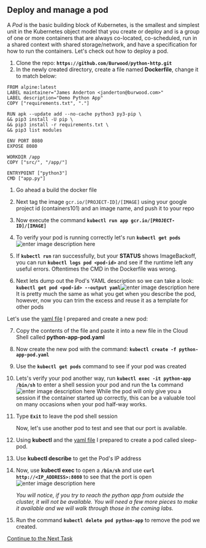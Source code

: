 ## Deploy and manage a pod
A _Pod_ is the basic building block of Kubernetes, is the smallest and simplest unit in the Kubernetes object model that you create or deploy and is a group of one or more containers that are always co-located, co-scheduled, run in a shared context with shared storage/network, and have a specification for how to run the containers. Let's check out how to deploy a pod.

1. Clone the repo:  **`https://github.com/Burwood/python-http.git`**
2. In the newly created directory, create a file named **Dockerfile**, change it to match below:

```
FROM alpine:latest
LABEL maintainer="James Anderton <janderton@burwood.com>"
LABEL description="Demo Python App"
COPY ["requirements.txt", "."]

RUN apk --update add --no-cache python3 py3-pip \
&& pip3 install -U pip \
&& pip3 install -r requirements.txt \
&& pip3 list modules

ENV PORT 8080
EXPOSE 8080

WORKDIR /app
COPY ["src/", "/app/"]

ENTRYPOINT ["python3"]
CMD ["app.py"]
```
 1. Go ahead a build the docker file
 2.  Next tag the image `gcr.io/[PROJECT-ID]/[IMAGE]` using your google project id (containers101) and an image name, and push it to your repo
 3. Now execute the command **`kubectl run app gcr.io/[PROJECT-ID]/[IMAGE]`**
 4. To verify your pod is running correctly let's run **`kubectl get pods`**![enter image description here](https://github.com/Burwood/containers101/raw/master/kubernetes_lab/images/kubectl_get_pods.png)

 5. If **`kubectl run`** ran successfully, but your **STATUS** shows ImageBackoff, you can run **`kubectl logs pod <pod-id>`** and see if the runtime left any useful errors. Oftentimes the CMD in the Dockerfile was wrong.
 6. Next lets dump out the Pod's YAML description so we can take a look:
**`kubectl get pod <pod-id> --output yaml`**![enter image description here](https://github.com/Burwood/containers101/raw/master/kubernetes_lab/images/kubectl_pod_yaml.png)
It is pretty much the same as what you get when you describe the pod, however, now you can trim the excess and reuse it as a template for other pods

Let's use the [yaml file](https://github.com/Burwood/containers101/raw/master/kubernetes_lab/assets/python-app-pod.yml)  I prepared and create a new pod:

7. Copy the contents of the file and paste it into a new file in the Cloud Shell called **python-app-pod.yaml**
8. Now create the new pod with the command: **`kubectl create -f python-app-pod.yaml`**
9. Use the **`kubectl get pods`** command to see if your pod was created
10. Lets's verify your pod another way, run **`kubectl exec -it python-app /bin/sh`** to enter a shell session your pod and run the **`ls`** command
![enter image description here](https://github.com/Burwood/containers101/raw/master/kubernetes_lab/images/kubectl_create_pod.png) 
While the pod will only give you a session if the container started up correctly, this can be a valuable tool on many occasions when your pod half-way works.
11. Type **`Exit`** to leave the pod shell session

    Now, let's use another pod to test and see that our port is available.
12. Using **kubectl** and the [yaml file](https://github.com/Burwood/containers101/raw/master/kubernetes_lab/assets/sleep-pod.yml)  I prepared to create a pod called sleep-pod.
13. Use **kubectl describe** to get the Pod's IP address
14. Now, use **kubectl exec** to open a **`/bin/sh`** and use **`curl http://<IP_ADDRESS>:8080`** to see that the port is open![enter image description here](https://github.com/Burwood/containers101/raw/master/kubernetes_lab/images/kubectl_curl_pod.png)

    *You will notice, if you try to reach the python app from outside the cluster, it will not be available. You will need  a few more pieces to make it available and we will walk through those in the coming labs.*

16. Run the command **`kubectl delete pod python-app`** to remove the pod we created.

[Continue to the Next Task](https://github.com/Burwood/containers101/blob/master/kubernetes_lab/task_4.md)
